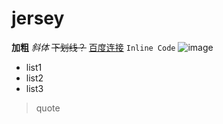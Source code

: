 # jersey

**加粗**
*斜体*
~~下划线？~~
[百度连接](http://baidu.com)
`Inline Code`
![image](http://baidu.com)

* list1
* list2
* list3

> quote
